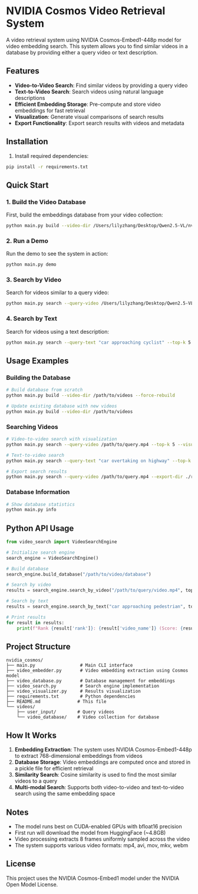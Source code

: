 # NVIDIA Cosmos Video Retrieval System

A video retrieval system using NVIDIA Cosmos-Embed1-448p model for video embedding search. This system allows you to find similar videos in a database by providing either a query video or text description.

## Features

- **Video-to-Video Search**: Find similar videos by providing a query video
- **Text-to-Video Search**: Search videos using natural language descriptions
- **Efficient Embedding Storage**: Pre-compute and store video embeddings for fast retrieval
- **Visualization**: Generate visual comparisons of search results
- **Export Functionality**: Export search results with videos and metadata

## Installation

1. Install required dependencies:
```bash
pip install -r requirements.txt
```

## Quick Start

### 1. Build the Video Database

First, build the embeddings database from your video collection:

```bash
python main.py build --video-dir /Users/lilyzhang/Desktop/Qwen2.5-VL/nvidia_cosmos/videos/video_database
```

### 2. Run a Demo

Run the demo to see the system in action:

```bash
python main.py demo
```

### 3. Search by Video

Search for videos similar to a query video:

```bash
python main.py search --query-video /Users/lilyzhang/Desktop/Qwen2.5-VL/nvidia_cosmos/videos/user_input/car2cyclist_2.mp4 --top-k 5 --visualize
```

### 4. Search by Text

Search for videos using a text description:

```bash
python main.py search --query-text "car approaching cyclist" --top-k 5 --visualize
```

## Usage Examples

### Building the Database

```bash
# Build database from scratch
python main.py build --video-dir /path/to/videos --force-rebuild

# Update existing database with new videos
python main.py build --video-dir /path/to/videos
```

### Searching Videos

```bash
# Video-to-video search with visualization
python main.py search --query-video /path/to/query.mp4 --top-k 5 --visualize

# Text-to-video search
python main.py search --query-text "car overtaking on highway" --top-k 3

# Export search results
python main.py search --query-video /path/to/query.mp4 --export-dir ./results
```

### Database Information

```bash
# Show database statistics
python main.py info
```

## Python API Usage

```python
from video_search import VideoSearchEngine

# Initialize search engine
search_engine = VideoSearchEngine()

# Build database
search_engine.build_database("/path/to/video/database")

# Search by video
results = search_engine.search_by_video("/path/to/query/video.mp4", top_k=5)

# Search by text
results = search_engine.search_by_text("car approaching pedestrian", top_k=5)

# Print results
for result in results:
    print(f"Rank {result['rank']}: {result['video_name']} (Score: {result['similarity_score']:.4f})")
```

## Project Structure

```
nvidia_cosmos/
├── main.py                 # Main CLI interface
├── video_embedder.py       # Video embedding extraction using Cosmos model
├── video_database.py       # Database management for embeddings
├── video_search.py         # Search engine implementation
├── video_visualizer.py     # Results visualization
├── requirements.txt        # Python dependencies
├── README.md              # This file
└── videos/
    ├── user_input/        # Query videos
    └── video_database/    # Video collection for database
```

## How It Works

1. **Embedding Extraction**: The system uses NVIDIA Cosmos-Embed1-448p to extract 768-dimensional embeddings from videos
2. **Database Storage**: Video embeddings are computed once and stored in a pickle file for efficient retrieval
3. **Similarity Search**: Cosine similarity is used to find the most similar videos to a query
4. **Multi-modal Search**: Supports both video-to-video and text-to-video search using the same embedding space

## Notes

- The model runs best on CUDA-enabled GPUs with bfloat16 precision
- First run will download the model from HuggingFace (~4.8GB)
- Video processing extracts 8 frames uniformly sampled across the video
- The system supports various video formats: mp4, avi, mov, mkv, webm

## License

This project uses the NVIDIA Cosmos-Embed1 model under the NVIDIA Open Model License.
